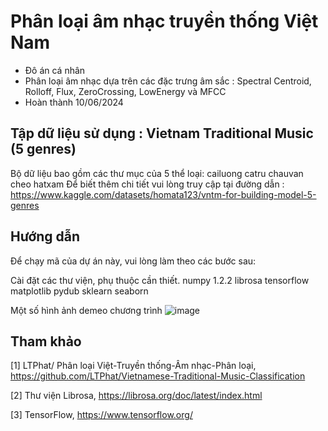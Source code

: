 # Phân loại âm nhạc truyền thống Việt Nam
- Đô án cá nhân
- Phân loại âm nhạc dựa trên các đặc trưng âm sắc : Spectral Centroid, Rolloff, Flux, ZeroCrossing, LowEnergy và MFCC
- Hoàn thành 10/06/2024

## Tập dữ liệu sử dụng : Vietnam Traditional Music (5 genres)
Bộ dữ liệu bao gồm các thư mục của 5 thể loại: cailuong catru chauvan cheo hatxam
Để biết thêm chi tiết vui lòng truy cập tại đường dẫn : https://www.kaggle.com/datasets/homata123/vntm-for-building-model-5-genres

## Hướng dẫn
Để chạy mã của dự án này, vui lòng làm theo các bước sau:

Cài đặt các thư viện, phụ thuộc cần thiết.
numpy 1.2.2
librosa
tensorflow 
matplotlib
pydub
sklearn
seaborn

Một số hình ảnh demeo chương trình
![image](https://github.com/Sangqpham0102/Machine-learning-project/assets/119334855/8cc0a27a-b3ca-4112-b1ef-5a960ee8a3c9)

## Tham khảo
[1] LTPhat/ Phân loại Việt-Truyền thống-Âm nhạc-Phân loại, https://github.com/LTPhat/Vietnamese-Traditional-Music-Classification

[2] Thư viện Librosa, https://librosa.org/doc/latest/index.html

[3] TensorFlow, https://www.tensorflow.org/
